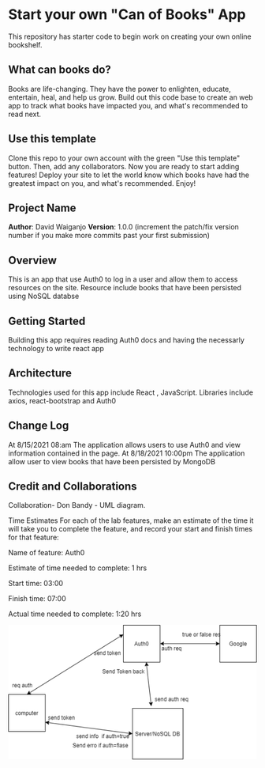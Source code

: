 # Start your own "Can of Books" App

This repository has starter code to begin work on creating your own online bookshelf.

## What can books do?

Books are life-changing. They have the power to enlighten, educate, entertain, heal, and help us grow. Build out this code base to create an web app to track what books have impacted you, and what's recommended to read next.

## Use this template

Clone this repo to your own account with the green "Use this template" button. Then, add any collaborators. Now you are ready to start adding features! Deploy your site to let the world know which books have had the greatest impact on you, and what's recommended. Enjoy!

## Project Name

**Author**: David Waiganjo
**Version**: 1.0.0 (increment the patch/fix version number if you make more commits past your first submission)

## Overview
<!-- Provide a high level overview of what this application is and why you are building it, beyond the fact that it's an assignment for this class. (i.e. What's your problem domain?) -->
This is an app that use Auth0 to log in a user and allow them to access resources on the site. Resource include books that have been persisted using NoSQL databse

## Getting Started
<!-- What are the steps that a user must take in order to build this app on their own machine and get it running? -->
Building this app requires reading Auth0 docs and having the necessarly technology to write react app

## Architecture
<!-- Provide a detailed description of the application design. What technologies (languages, libraries, etc) you're using, and any other relevant design information. -->

Technologies used for this app include React , JavaScript. Libraries include axios, react-bootstrap and Auth0

## Change Log

<!-- Use this area to document the iterative changes made to your application as each feature is successfully implemented. Use time stamps. Here's an example:

01-01-2001 4:59pm - Application now has a fully-functional express server, with a GET route for the location resource. -->

At 8/15/2021 08:am The application allows users to use Auth0 and view information contained in the page.
At 8/18/2021 10:00pm The application allow user to view books that have been persisted by MongoDB

## Credit and Collaborations
<!-- Give credit (and a link) to other people or resources that helped you build this application. -->
Collaboration- Don Bandy - UML diagram.

Time Estimates
For each of the lab features, make an estimate of the time it will take you to complete the feature, and record your start and finish times for that feature:

Name of feature: Auth0

Estimate of time needed to complete: 1 hrs

Start time: 03:00

Finish time: 07:00

Actual time needed to complete: 1:20 hrs

![UML pic](./src/Lab12%20-%20UML.png)
